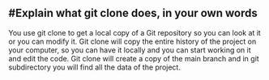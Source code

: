 #Explain what git clone does, in your own words
------------------------------------------------

You use git clone to get a local copy of a Git repository so you can look at it or you can modify it.
Git clone will copy the entire history of the project on your computer, so you can have it locally and you can start working on it and edit the code.
Git clone will create a copy of the main branch and in git subdirectory you will find all the data of the project.
